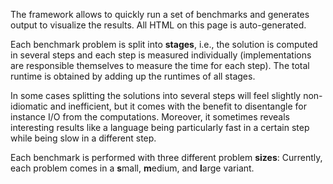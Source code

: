 The framework allows to quickly run a set of benchmarks and generates output to visualize the results.
All HTML on this page is auto-generated.

Each benchmark problem is split into **stages**, i.e., the solution is computed in several steps and
each step is measured individually (implementations are responsible themselves to measure the time for each step).
The total runtime is obtained by adding up the runtimes of all stages.

In some cases splitting the solutions into several steps will feel slightly non-idiomatic and inefficient,
but it comes with the benefit to disentangle for instance I/O from the computations.
Moreover, it sometimes reveals interesting results like a language being particularly fast in a certain step
while being slow in a different step.

Each benchmark is performed with three different problem **sizes**: Currently, each problem comes in a
**s**mall, **m**edium, and **l**arge variant.